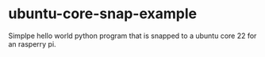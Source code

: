 # ubuntu-core-snap-example
Simplpe hello world python program that is snapped to a ubuntu core 22 for an rasperry pi.
